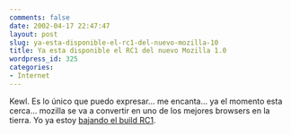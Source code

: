```yaml
---
comments: false
date: 2002-04-17 22:47:47
layout: post
slug: ya-esta-disponible-el-rc1-del-nuevo-mozilla-10
title: Ya esta disponible el RC1 del nuevo Mozilla 1.0
wordpress_id: 325
categories:
- Internet
---
```


Kewl. Es lo único que puedo expresar… me encanta… ya el momento esta cerca… mozilla se va a convertir en uno de los mejores browsers en la tierra. Yo ya estoy [bajando el build RC1](http://komodo.mozilla.org/pub/mozilla/nightly/latest-1.0.0/).




 
